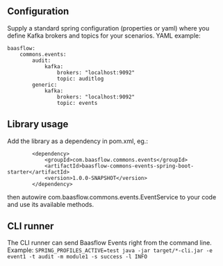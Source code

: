 ## Configuration
Supply a standard spring configuration (properties or yaml) where you define Kafka brokers and topics for your scenarios. YAML example:
```
baasflow:
    commons.events:
        audit:
            kafka:
                brokers: "localhost:9092"
                topic: auditlog
        generic:
            kafka:
                brokers: "localhost:9092"
                topic: events
```


## Library usage
Add the library as a dependency in pom.xml, eg.:
```
        <dependency>
            <groupId>com.baasflow.commons.events</groupId>
            <artifactId>baasflow-commons-events-spring-boot-starter</artifactId>
            <version>1.0.0-SNAPSHOT</version>
        </dependency>
```

then autowire com.baasflow.commons.events.EventService to your code and use its available methods.

## CLI runner
The CLI runner can send Baasflow Events right from the command line. Example:
`SPRING_PROFILES_ACTIVE=test java -jar target/*-cli.jar -e event1 -t audit -m module1 -s success -l INFO` 
